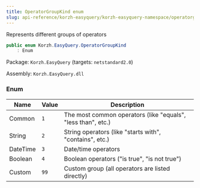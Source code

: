 ```yaml
---
title: OperatorGroupKind enum
slug: api-reference/korzh-easyquery/korzh-easyquery-namespace/operatorgroupkind-enum
---
```


Represents different groups of operators
```csharp
public enum Korzh.EasyQuery.OperatorGroupKind
    : Enum

```
Package: `Korzh.EasyQuery` (targets: `netstandard2.0`)

Assembly: `Korzh.EasyQuery.dll`

### Enum

| Name | Value | Description | 
| --- | --- | --- | 
| Common | `1` | The most common operators (like "equals", "less than", etc.) | 
| String | `2` | String operators (like "starts with", "contains", etc.) | 
| DateTime | `3` | Date/time operators | 
| Boolean | `4` | Boolean operators ("is true", "is not true") | 
| Custom | `99` | Custom group (all operators are listed directly) |